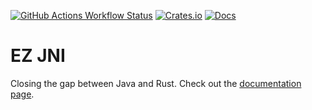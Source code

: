 [![GitHub Actions Workflow Status](https://img.shields.io/github/actions/workflow/status/Megadash452/ez-jni-rs/rust.yml?style=for-the-badge&logo=github)](https://github.com/Megadash452/ez-jni-rs)
[![Crates.io](https://img.shields.io/crates/v/ez_jni.svg?style=for-the-badge&logo=docsdotrs)](https://crates.io/crates/ez_jni)
[![Docs](https://img.shields.io/docsrs/ez_jni?style=for-the-badge&logo=rust)](https://docs.rs/ez_jni/latest)

# EZ JNI

Closing the gap between Java and Rust.
Check out the [documentation page](https://docs.rs/ez_jni/latest).
